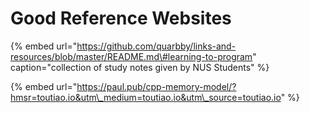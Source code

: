 # Good Reference Websites

{% embed url="https://github.com/quarbby/links-and-resources/blob/master/README.md\#learning-to-program" caption="collection of study notes given by NUS Students" %}

{% embed url="https://paul.pub/cpp-memory-model/?hmsr=toutiao.io&utm\_medium=toutiao.io&utm\_source=toutiao.io" %}







